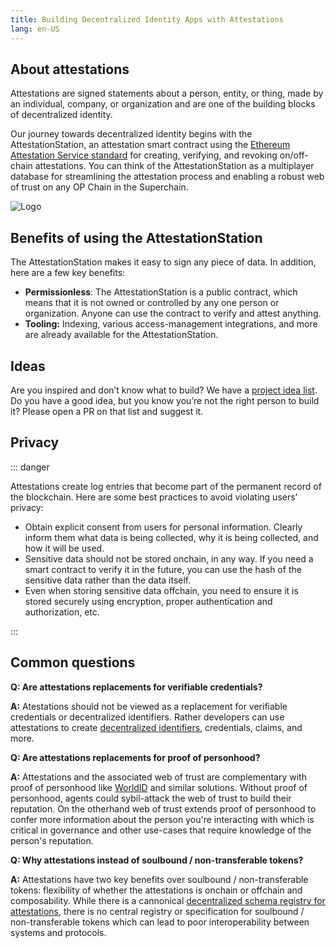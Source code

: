 ```yaml
---
title: Building Decentralized Identity Apps with Attestations 
lang: en-US
---
```


## About attestations

Attestations are signed statements about a person, entity, or thing, made by an individual, company, or organization and are one of the building blocks of decentralized identity.

Our journey towards decentralized identity begins with the AttestationStation, an attestation smart contract using the [Ethereum Attestation Service standard](https://optimism-goerli.easscan.org/) for creating, verifying, and revoking on/off-chain attestations. You can think of the AttestationStation as a multiplayer database for streamlining the attestation process and enabling a robust web of trust on any OP Chain in the Superchain.

![Logo](../../assets/docs/identity/atst-logo.png)


## Benefits of using the AttestationStation

The AttestationStation makes it easy to sign any piece of data. In addition, here are a few key benefits:

- **Permissionless**: The AttestationStation is a public contract, which means that it is not owned or controlled by any one person or organization. 
  Anyone can use the contract to verify and attest anything.
- **Tooling:** Indexing, various access-management integrations, and more are already available for the AttestationStation.


## Ideas

Are you inspired and don’t know what to build? 
We have a [project idea list](https://optimism.io/ideas). 
Do you have a good idea, but you know you’re not the right person to build it? Please open a PR on that list and suggest it.



## Privacy


::: danger <nbsp />


Attestations create log entries that become part of the permanent record of the blockchain. 
Here are some best practices to avoid violating users’ privacy:

- Obtain explicit consent from users for personal information. 
  Clearly inform them what data is being collected, why it is being collected, and how it will be used.
- Sensitive data should not be stored onchain, in any way. 
  If you need a smart contract to verify it in the future, you can use the hash of the sensitive data rather than the data itself.
- Even when storing sensitive data offchain, you need to ensure it is stored securely using encryption, proper authentication and authorization, etc.

:::

## Common questions

**Q: Are attestations replacements for verifiable credentials?**

**A:** Atestations should not be viewed as a replacement for verifiable credentials or decentralized identifiers. Rather developers can use attestations to create [decentralized identifiers](https://www.w3.org/TR/did-core/), credentials, claims, and more.

**Q: Are attestations replacements for proof of personhood?**

**A:** Attestations and the associated web of trust are complementary with proof of personhood like [WorldID](https://worldcoin.org/blog/announcements/worldcoin-commits-optimism-superchain-vision-ahead-mainnet-launch) and similar solutions. Without proof of personhood, agents could sybil-attack the web of trust to build their reputation. On the otherhand web of trust extends proof of personhood to confer more information about the person you're interacting with which is critical in governance and other use-cases that require knowledge of the person's reputation.   

**Q: Why attestations instead of soulbound / non-transferable tokens?**

**A:** Attestations have two key benefits over soulbound / non-transferable tokens: flexibility of whether the attestations is onchain or offchain and composability. While there is a cannonical [decentralized schema registry for attestations](https://optimism-goerli.easscan.org/schemas), there is no central registry or specification for soulbound / non-transferable tokens which can lead to poor interoperability between systems and protocols.
